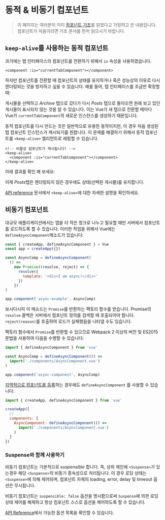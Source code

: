 # 동적 & 비동기 컴포넌트

> 이 페이지는 여러분이 이미 [컴포넌트 기초](component-basics.md)를 읽었다고 가정하고 쓴 내용입니다. 컴포넌트가 처음이라면 기초 문서를 먼저 읽으시기 바랍니다.

## `keep-alive`를 사용하는 동적 컴포넌트

과거에는 탭 인터페이스의 컴포넌트를 전환하기 위해서 `is` 속성을 사용하였습니다.

```vue-html
<component :is="currentTabComponent"></component>
```

하지만 컴포넌트를 전환할 때 컴포넌트의 상태를 유지하거나 혹은 성능상의 이유로 다시 렌더링되는 것을 방지하고 싶을 수 있습니다. 예를 들어, 탭 인터페이스를 조금만 확장할 때:

<common-codepen-snippet title="Dynamic components: without keep-alive" slug="jOPjZOe" tab="html,result" :preview="false" />


게시물을 선택하고 *Archive* 탭으로 갔다가 다시 *Posts* 탭으로 돌아오면 원래 보고 있던 게시물이 표시되지 않는 것을 알 수 있습니다. 이는 Vue가 새 탭으로 전환할 때마다 Vue가 `currentTabComponent`의 새로운 인스턴스를 생성하기 때문입니다.

동적 컴포넌트를 다시 만드는 것은 일반적으로 유용한 동작이지만, 이 경우 처음 생성된 탭 컴포넌트 인스턴스가 캐시되기를 원합니다. 이 문제를 해결하기 위해서 동적 컴포넌트를 `<keep-alive>` 엘리먼트로 래핑할 수 있습니다.

```vue-html
<!-- 비활성 컴포넌트가 캐시됩니다! -->
<keep-alive>
  <component :is="currentTabComponent"></component>
</keep-alive>
```

아래 결과를 확인 해 보세요:

<common-codepen-snippet title="Dynamic components: with keep-alive" slug="VwLJQvP" tab="html,result" :preview="false" />

이제 *Posts*탭은 렌더링되지 않은 경우에도 상태(선택된 게시물)를 유지합니다.

[API reference](../api/built-in-components.html#keep-alive) 문서에서 `<keep-alive>`에 대한 자세한 설명을 확인하세요.

## 비동기 컴포넌트

대규모 애플리케이션에서는 앱을 더 작은 청크로 나누고 필요할 때만 서버에서 컴포넌트를 로드하도록 할 수 있습니다. 이러한 작업을 위해서 Vue에는 `defineAsyncComponent`메소드가 있습니다:

```js
const { createApp, defineAsyncComponent } = Vue
const app = createApp({})

const AsyncComp = defineAsyncComponent(
  () =>
    new Promise((resolve, reject) => {
      resolve({
        template: '<div>I am async!</div>'
      })
    })
)

app.component('async-example', AsyncComp)
```

보시다시피 이 메소드는 `Promise`를 반환하는 팩토리 함수를 받습니다. Promise의 `resolve` 콜백은 서버에서 컴포넌트 정의를 검색할 때 호출되어야 합니다. `reject(reason)`를 호출하여 로드가 실패했음을 나타낼 수도 있습니다.

팩토리 함수에서 `Promise`를 반환할 수 있으므로 Webpack 2 이상의 버전 및 ES2015 문법을 사용하여 다음을 수행할 수 있습니다:

```js
import { defineAsyncComponent } from 'vue'

const AsyncComp = defineAsyncComponent(() =>
  import('./components/AsyncComponent.vue')
)

app.component('async-component', AsyncComp)
```

[지역적으로 컴포넌트를 등록](component-registration.html#local-registration)하는 경우에도 `defineAsyncComponent` 를 사용할 수 있습니다:

```js
import { createApp, defineAsyncComponent } from 'vue'

createApp({
  // ...
  components: {
    AsyncComponent: defineAsyncComponent(() =>
      import('./components/AsyncComponent.vue')
    )
  }
})
```

### Suspense와 함께 사용하기

비동기 컴포넌트는 기본적으로 _suspensible_ 합니다. 즉, 상위 체인에 `<Suspense>`가 있는경우 해당 `<Suspense>`의 비동기 종속성으로 처리됩니다. 이 경우 로딩 상태는 `<Suspense>`에 의해 제어되며, 컴포넌트 자체의 loading, error, delay 및 timeout 옵션은 무시됩니다.

비동기 컴포넌트는 `suspensible: false` 옵션을 명시함으로써 `Suspense`에 의한 로딩 상태 제어를 해제하고 항상 컴포넌트 스스로 옵션을 제어하도록 할 수 있습니다.

[API Reference](../api/global-api.html#arguments-4)에서 가능한 옵션 목록을 확인할 수 있습니다.
